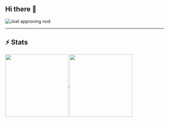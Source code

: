 ## Hi there 👋

<!--
<div align="center"> 
  <p>numberOfVisitorsSince18-04-2025</p>
  <img src="https://profile-counter.glitch.me/joellehtonen/count.svg" alt="Visitor Count" />
</div>
-->


<img src="https://github.com/joellehtonen/joellehtonen/blob/main/giphy.gif" alt="Joel approving nod">

<!--
## 🛠️ Languages and Tools
<br>
<p align="left">
  <img src="https://skillicons.dev/icons?i=c,cplusplus" />
  <br>
  <img src="https://skillicons.dev/icons?i=html,css,javascript,docker,react,bootstrap,nginx,mariadb,wordpress,nodemon,postman" />
  <br>
  <img src="https://skillicons.dev/icons?i=vscode,github,bash,linux,nano" />
  <br>
  <img src="https://skillicons.dev/icons?i= photoshop,premierepro,slack,unity" />
</p>
-->

<hr>


## ⚡️ Stats
<a href="https://github.com/joellehtonen/github-readme-stats">
  <img height=200 align="center" src="https://github-readme-stats.vercel.app/api?username=joellehtonen&show_icons=true" />
</a>
<a href="https://github.com/joellehtonen/convoychat">
  <img height=200 align="center" src="https://github-readme-stats.vercel.app/api/top-langs?username=joellehtonen&layout=compact&langs_count=8&card_width=320" />
</a>

<!--
![Snake animation](https://github.com/joellehtonen/joellehtonen/blob/output/github-contribution-grid-snake.svg)
-->

